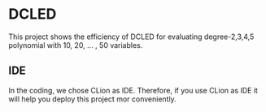 # DCLED

This project shows the efficiency of DCLED for evaluating degree-2,3,4,5 polynomial with 10, 20, ... , 50 variables.

## IDE

In the coding, we chose CLion as IDE. Therefore, if you use CLion as IDE it will help you deploy this project mor conveniently.

